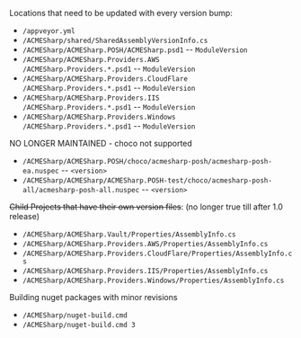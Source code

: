 
Locations that need to be updated with every version bump:
* `/appveyor.yml`
* `/ACMESharp/shared/SharedAssemblyVersionInfo.cs`
* `/ACMESharp/ACMESharp.POSH/ACMESharp.psd1` -- `ModuleVersion`
* `/ACMESharp/ACMESharp.Providers.AWS        /ACMESharp.Providers.*.psd1` -- `ModuleVersion`
* `/ACMESharp/ACMESharp.Providers.CloudFlare /ACMESharp.Providers.*.psd1` -- `ModuleVersion`
* `/ACMESharp/ACMESharp.Providers.IIS        /ACMESharp.Providers.*.psd1` -- `ModuleVersion`
* `/ACMESharp/ACMESharp.Providers.Windows    /ACMESharp.Providers.*.psd1` -- `ModuleVersion`

NO LONGER MAINTAINED - choco not supported
* `/ACMESharp/ACMESharp.POSH/choco/acmesharp-posh/acmesharp-posh-ea.nuspec` -- `<version>`
* `/ACMESharp/ACMESharp/ACMESharp.POSH-test/choco/acmesharp-posh-all/acmesharp-posh-all.nuspec` -- `<version>`

~~Child Projects that have their own version files~~: (no longer true till after 1.0 release)
* `/ACMESharp/ACMESharp.Vault/Properties/AssemblyInfo.cs`
* `/ACMESharp/ACMESharp.Providers.AWS/Properties/AssemblyInfo.cs`
* `/ACMESharp/ACMESharp.Providers.CloudFlare/Properties/AssemblyInfo.cs`
* `/ACMESharp/ACMESharp.Providers.IIS/Properties/AssemblyInfo.cs`
* `/ACMESharp/ACMESharp.Providers.Windows/Properties/AssemblyInfo.cs`


Building nuget packages with minor revisions
* `/ACMESharp/nuget-build.cmd`
* `/ACMESharp/nuget-build.cmd 3`
